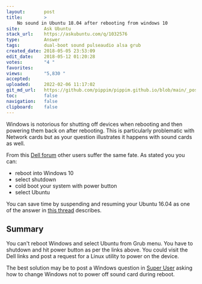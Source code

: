 ```yaml
---
layout:       post
title:        >
    No sound in Ubuntu 18.04 after rebooting from windows 10
site:         Ask Ubuntu
stack_url:    https://askubuntu.com/q/1032576
type:         Answer
tags:         dual-boot sound pulseaudio alsa grub
created_date: 2018-05-05 23:53:09
edit_date:    2018-05-12 01:20:28
votes:        "4 "
favorites:    
views:        "5,830 "
accepted:     
uploaded:     2022-02-06 11:17:02
git_md_url:   https://github.com/pippim/pippim.github.io/blob/main/_posts/2018/2018-05-05-No-sound-in-Ubuntu-18.04-after-rebooting-from-windows-10.md
toc:          false
navigation:   false
clipboard:    false
---
```


Windows is notorious for shutting off devices when rebooting and then powering them back on after rebooting. This is particularly problematic with Network cards but as your question illustrates it happens with sound cards as well.

From this [Dell forum][1] other users suffer the same fate. As stated you you can:

- reboot into Windows 10
- select shutdown
- cold boot your system with power button
- select Ubuntu

You can save time by suspending and resuming your Ubuntu 16.04 as one of the answer in [this thread][2] describes.

## Summary

You can't reboot Windows and select Ubuntu from Grub menu. You have to shutdown and hit power button as per the links above. You could visit the Dell links and post a request for a Linux utility to power on the device.

The best solution may be to post a Windows question in [Super User][3] asking how to change Windows not to power off sound card during reboot. 


  [1]: https://www.dell.com/community/Laptops-General/XPS-13-2015-Win10-Sound-breaks-after-wake-restart/td-p/4675699
  [2]: https://ubuntuforums.org/showthread.php?t=1660371&page=2
  [3]: https://superuser.com/
